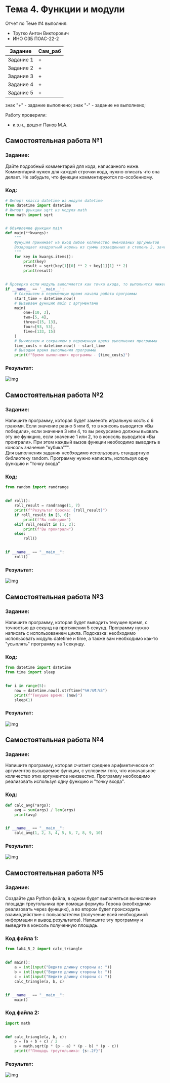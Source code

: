 # Тема 4. Функции и модули
Отчет по Теме #4 выполнил:
- Трутко Антон Викторович
- ИНО ОЗБ ПОАС-22-2

| Задание    | Сам_раб |
|------------|---------|
| Задание 1  | +       |
| Задание 2  | +       |
| Задание 3  | +       |
| Задание 4  | +       |
| Задание 5  | +       |

знак "+" - задание выполнено; знак "-" - задание не выполнено;

Работу проверили:
- к.э.н., доцент Панов М.А.

## Самостоятельная работа №1
### Задание:
Дайте подробный комментарий для кода, написанного ниже. Комментарий нужен для каждой строчки кода, нужно описать что она делает. Не забудьте, что функции комментируются по-особенному.

### Код:
```python
# Импорт класса datetime из модуля datetime
from datetime import datetime
# Импорт функции sqrt из модуля math
from math import sqrt


# Объявление функции main
def main(**kwargs):
    """
    Фунуция принимает на вход любое количество именованых аргументов
    Возвращает квадратный корень из суммы возведенных в степень 2, зачений элементов аргументов функции
    """
    for key in kwargs.items():
        print(key)
        result = sqrt(key[1][0] ** 2 + key[1][1] ** 2)
        print(result)


# Проверка если модуль выполняется как точка входа, то выполнится нижеследующий код
if __name__ == '__main__':
    # Сохраняем в переменную время начала работы программы
    start_time = datetime.now()
    # Вызываем функцию main с аргументами
    main(
        one=[10, 3],
        two=[5, 4],
        three=[15, 13],
        four=[93, 53],
        five=[133, 15]
    )
    # Вычисляем и сохраняем в переменную время выполнения программы
    time_costs = datetime.now() - start_time
    # Выводим время выполнения программы
    print(f"Время выполнения программы - {time_costs}")

```
### Результат:
![img](https://github.com/fishkabmk/program_engineering/blob/Тема_4/pic/lab4_1.png)

## Самостоятельная работа №2
### Задание:
Напишите программу, которая будет заменять игральную кость с 6 гранями. Если значение равно 5 или 6, то в консоль выводится «Вы победили», если значения 3 или 4, то вы рекурсивно должны вызвать эту же функцию, если значение 1 или 2, то в консоль выводится «Вы проиграли». При этом каждый вызов функции необходимо выводить в консоль значение "кубика"”".  
Для выполнения задания необходимо использовать стандартную библиотеку random. Программу нужно написать, используя одну функцию и "точку входа"

### Код:
```python
from random import randrange


def roll():
    roll_result = randrange(1, 7)
    print(f"Результат броска: {roll_result}")
    if roll_result in [5, 6]:
        print(f"Вы победили")
    elif roll_result in [1, 2]:
        print(f"Вы проиграли")
    else:
        roll()


if __name__ == "__main__":
    roll()

```
### Результат:
![img](https://github.com/fishkabmk/program_engineering/blob/Тема_4/pic/lab4_2.png)

## Самостоятельная работа №3
### Задание:
Напишите программу, которая будет выводить текущее время, с точностью до секунд на протяжении 5 секунд. Программу нужно написать с использованием цикла. Подсказка: необходимо использовать модуль datetime и time, а также вам необходимо как-то "усыплять" программу на 1 секунду.

### Код:
```python
from datetime import datetime
from time import sleep


for i in range(5):
    now = datetime.now().strftime("%H:%M:%S")
    print(f"Текущее время: {now}")
    sleep(1)
```
### Результат:
![img](https://github.com/fishkabmk/program_engineering/blob/Тема_4/pic/lab4_3.png)

## Самостоятельная работа №4
### Задание:
Напишите программу, которая считает среднее арифметическое от аргументов вызываемое функции, с условием того, что изначальное количество этих аргументов неизвестно. Программу необходимо реализовать используя одну функцию и "точку входа".

### Код:
```python
def calc_avg(*args):
    avg = sum(args) / len(args)
    print(avg)


if __name__ == "__main__":
    calc_avg(1, 2, 3, 4, 5, 6, 7, 8, 9, 10)

```
### Результат:
![img](https://github.com/fishkabmk/program_engineering/blob/Тема_4/pic/lab4_4.png)

## Самостоятельная работа №5
### Задание:
Создайте два Python файла, в одном будет выполняться вычисление площади треугольника при помощи формулы Герона (необходимо реализовать через функцию), а во втором будет происходить взаимодействие с пользователем (получение всей необходимой информации и вывод результатов). Напишите эту программу и выведите в консоль полученную площадь.

### Код файла 1:
```python
from lab4_5_2 import calc_triangle


def main():
    a = int(input("Ведите длинну стороны a: "))
    b = int(input("Ведите длинну стороны b: "))
    c = int(input("Ведите длинну стороны c: "))
    calc_triangle(a, b, c)


if __name__ == "__main__":
    main()
```
### Код файла 2:
```python
import math


def calc_triangle(a, b, c):
    p = (a + b + c) / 2
    s = math.sqrt(p * (p - a) * (p - b) * (p - c))
    print(f"Площадь треугольника: {s:.2f}")

```
### Результат:
![img](https://github.com/fishkabmk/program_engineering/blob/Тема_4/pic/lab4_5.png)
